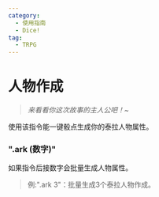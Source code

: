 ```yaml
---
category:
  - 使用指南
  - Dice!
tag:
  - TRPG
---
```


# 人物作成

> *来看看你这次故事的主人公吧！~*

使用该指令能一键骰点生成你的泰拉人物属性。

### ".ark (数字)"

如果指令后接数字会批量生成人物属性。

> 例:".ark 3"：批量生成3个泰拉人物作成。